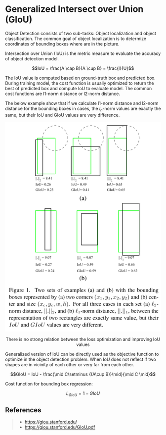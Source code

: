 # Generalized Intersect over Union (GIoU)

Object Detection consists of two sub-tasks: Object localization and object classification. The common goal of object localization is to determize coordinates of bounding boxes where are in the picture.

Intersection over Union (IoU) is the metric measure to evaluate the accuracy of object detection model.

$$IoU = \frac{A \cap B}{A \cup B} = \frac{I}{U}$$

The IoU value is computed based on ground-truth box and predicted box. During training model, the cost function is usually optimized to return the best of predicted box and compute IoU to evaluate model. The common cost functions are l1-norm distance or l2-norm distance.

The below example show that if we calculate l1-norm distance and l2-norm distance for the bounding boxes in cases, the $l_n$-norm values are exactly the same, but their IoU and GIoU values are very difference.

<p align='center'>
    <img src='images/relation.png'>
    <figcaption align='center'>There is no strong relation between the loss optimization and improving IoU values</figcaption>
</p>

Generalized version of IoU can be directly used as the objective function to optimize in the object detection problem. When IoU does not reflect if two shapes are in vicinity of each other or very far from each other.

$$GIoU = IoU - \frac{\mid C\setminus {(A\cup B)}\mid}{\mid C \mid}$$

Cost function for bounding box regression:

$$L_{GIoU} = 1-GIoU$$

## References
> + https://giou.stanford.edu/
> + https://giou.stanford.edu/GIoU.pdf
